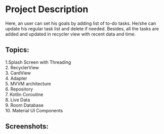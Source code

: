 # Project Description


Here, an user can set his goals by adding list of to-do tasks.
He/she can update his regular task list and delete if needed.
Besides, all the tasks are added and updated in recycler view with recent data and time.


## Topics:
1.Splash Screen with Threading  
2. RecyclerView  
3. CardView  
4. Adapter  
5. MVVM architecture  
6. Repository   
7. Kotlin Coroutine  
8. Live Data  
9. Room Database  
10. Material UI Components

## Screenshots:
